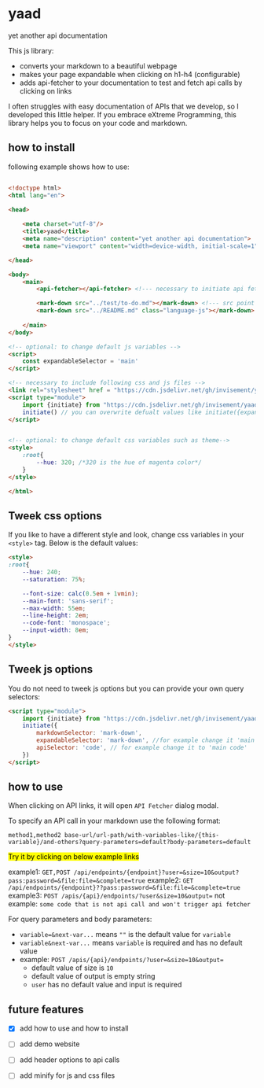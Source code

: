 
# yaad
yet another api documentation

This js library:
- converts your markdown to a beautiful webpage
- makes your page expandable when clicking on h1-h4 (configurable)
- adds api-fetcher to your documentation to test and fetch api calls by clicking on links

I often struggles with easy documentation of APIs that we develop, so I developed this little helper. If you embrace eXtreme Programming, this library helps you to focus on your code and markdown. 

## how to install

following example shows how to use:

```html

<!doctype html>
<html lang="en">

<head>
	
	<meta charset="utf-8"/>
	<title>yaad</title>
	<meta name="description" content="yet another api documentation">
	<meta name="viewport" content="width=device-width, initial-scale=1"> <!-- optional: to make your page responsive and mobile-friendly -->

</head>

<body>
	<main>
		<api-fetcher></api-fetcher> <!--- necessary to initiate api fetcher --->

		<mark-down src="../test/to-do.md"></mark-down> <!--- src point to your markdown file --->
		<mark-down src="../README.md" class="language-js"></mark-down> <!--- optionally you can add language for syntax highlighting --->
		
	</main>
</body>

<!-- optional: to change default js variables -->
<script>
	const expandableSelector = 'main'
</script>

<!-- necessary to include following css and js files -->
<link rel="stylesheet" href = "https://cdn.jsdelivr.net/gh/invisement/yaad/src/index.css"> 
<script type="module">
	import {initiate} from "https://cdn.jsdelivr.net/gh/invisement/yaad/src/index.js"
	initiate() // you can overwrite defualt values like initiate({expandableSelector: 'main'})
</script>


<!-- optional: to change default css variables such as theme-->
<style>
	:root{
		--hue: 320; /*320 is the hue of magenta color*/
	}
</style>

</html>

```

## Tweek css options
If you like to have a different style and look, change css variables in your `<style>` tag. Below is the default values:

```html
<style>
:root{
	--hue: 240;
	--saturation: 75%;

	--font-size: calc(0.5em + 1vmin);
	--main-font: 'sans-serif';
	--max-width: 55em;
	--line-height: 2em;
	--code-font: 'monospace';
	--input-width: 8em;
}
</style>
```

## Tweek js options
You do not need to tweek js options but you can provide your own query selectors:

```html
<script type="module">
	import {initiate} from "https://cdn.jsdelivr.net/gh/invisement/yaad/src/index.js"
	initiate({
		markdownSelector: 'mark-down',
		expandableSelector: 'mark-down', //for example change it 'main'
		apiSelector: 'code', // for example change it to 'main code'
	})
</script>
```

## how to use
When clicking on API links, it will open `API Fetcher` dialog modal.

To specify an API call in your markdown use the following format:

`method1,method2 base-url/url-path/with-variables-like/{this-variable}/and-others?query-parameters=default?body-parameters=default`

<mark>Try it by clicking on below example links</mark>

example1: `GET,POST /api/endpoints/{endpoint}?user=&size=10&output?pass:password=&file:file=&complete=true`
example2: `GET /api/endpoints/{endpoint}??pass:password=&file:file=&complete=true`
example3: `POST /apis/{api}/endpoints/?user&size=10&output=`
not example: `some code that is not api call and won't trigger api fetcher`

For query parameters and body parameters:
- `variable=&next-var...` means `""` is the default value for `variable`
- `variable&next-var...` means `variable` is required and has no default value
- example: `POST /apis/{api}/endpoints/?user=&size=10&output=`
	- default value of size is `10`
	- default value of output is empty string
	- `user` has no default value and input is required


## future features
- [X] add how to use and how to install
- [ ] add demo website
- [ ] add header options to api calls
- [ ] add minify for js and css files

